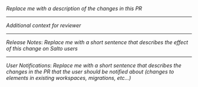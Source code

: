 _Replace me with a description of the changes in this PR_

---

_Additional context for reviewer_

---
_Release Notes_: 
_Replace me with a short sentence that describes the effect of this change on Salto users_

---
_User Notifications_: 
_Replace me with a short sentence that describes the changes in the PR that the user should be notified about (changes to elements in existing workspaces, migrations, etc...)_
